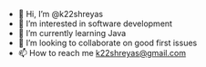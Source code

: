 - 👋 Hi, I’m @k22shreyas
- 👀 I’m interested in software development
- 🌱 I’m currently learning Java
- 💞️ I’m looking to collaborate on good first issues
- 📫 How to reach me k22shreyas@gmail.com

<!---
k22shreyas/k22shreyas is a ✨ special ✨ repository because its `README.md` (this file) appears on your GitHub profile.
You can click the Preview link to take a look at your changes.
--->
